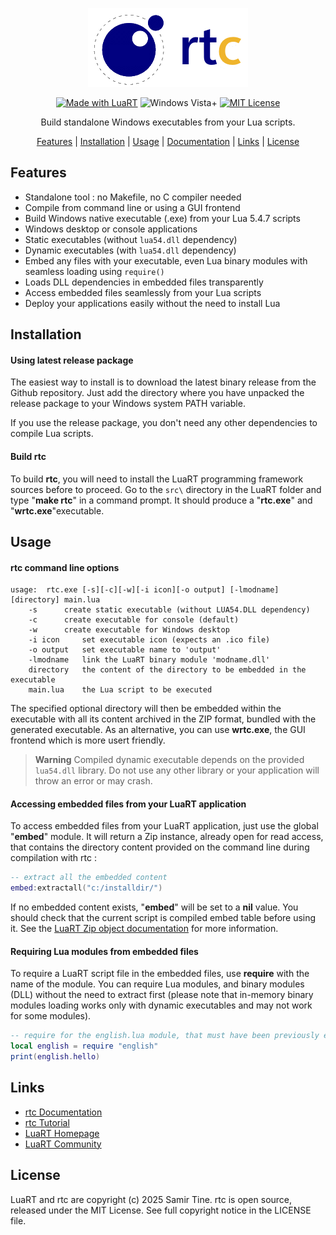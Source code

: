 <div align="center">

![rtc][title] 

[![Made with LuaRT](https://badgen.net/badge/Made%20with/LuaRT/yellow)](https://www.luart.org/)
![Windows Vista+](https://badgen.net/badge/Windows/Vista%20and%20later/blue?icon=windows)
[![MIT License](https://badgen.net/badge/License/MIT/green)](#)

Build standalone Windows executables from your Lua scripts.

[Features](#features) |
[Installation](#installation) |
[Usage](#usage) |
[Documentation](https://www.luart.org/doc/toolchain/rtc.html) |
[Links](#links) |
[License](#license)
</div>

## Features

- Standalone tool : no Makefile, no C compiler needed
- Compile from command line or using a GUI frontend
- Build Windows native executable (.exe) from your Lua 5.4.7 scripts
- Windows desktop or console applications
- Static executables (without `lua54.dll` dependency)
- Dynamic executables (with `lua54.dll` dependency)
- Embed any files with your executable, even Lua binary modules with seamless loading using `require()`
- Loads DLL dependencies in embedded files transparently
- Access embedded files seamlessly from your Lua scripts
- Deploy your applications easily without the need to install Lua

## Installation

#### Using latest release package

The easiest way to install is to download the latest binary release from the Github repository.
Just add the directory where you have unpacked the release package to your Windows system PATH variable.

If you use the release package, you don't need any other dependencies to compile Lua scripts.

#### Build rtc
  
To build **rtc**, you will need to install the LuaRT programming framework sources before to proceed.
Go to the ```src\``` directory in the LuaRT folder and type "**make rtc**" in a command prompt.
It should produce a "**rtc.exe**" and "**wrtc.exe**"executable. 

## Usage

#### rtc command line options
  
```
usage:	rtc.exe [-s][-c][-w][-i icon][-o output] [-lmodname] [directory] main.lua
	-s		create static executable (without LUA54.DLL dependency)
	-c		create executable for console (default)
	-w		create executable for Windows desktop
	-i icon		set executable icon (expects an .ico file)
	-o output	set executable name to 'output'
	-lmodname	link the LuaRT binary module 'modname.dll'
	directory	the content of the directory to be embedded in the executable
	main.lua   	the Lua script to be executed
```
  
The specified optional directory will then be embedded within the executable with all its content archived in the ZIP format, bundled with the generated executable.
As an alternative, you can use **wrtc.exe**, the GUI frontend which is more usert friendly.

> **Warning**
> Compiled dynamic executable depends on the provided `lua54.dll` library. Do not use any other library or your application will throw an error or may crash.

#### Accessing embedded files from your LuaRT application
  
To access embedded files from your LuaRT application, just use the global "**embed**" module. It will return a Zip instance, already open for read access, that contains the directory content provided on the command line during compilation with rtc :

```lua
-- extract all the embedded content
embed:extractall("c:/installdir/")
```

If no embedded content exists, "**embed**" will be set to a **nil** value. You should check that the current script is compiled embed table before using it.
See the [LuaRT Zip object documentation](https://www.luart.org/doc/compression/Zip.html) for more information.
  
#### Requiring Lua modules from embedded files

To require a LuaRT script file in the embedded files, use **require** with the name of the module. You can require Lua modules, and binary modules (DLL) without the need to extract first (please note that in-memory binary modules loading works only with dynamic executables and may not work for some modules).

```lua
-- require for the english.lua module, that must have been previously embedded with rtc 
local english = require "english"
print(english.hello)
```
  
## Links
  
- [rtc Documentation](https://www.luart.org/doc/toolchain/rtc.html)
- [rtc Tutorial](https://www.luart.org/doc/tutorial/rtc.html)
- [LuaRT Homepage](https://www.luart.org/)
- [LuaRT Community](https://community.luart.org/)

## License
  
LuaRT and rtc are copyright (c) 2025 Samir Tine.
rtc is open source, released under the MIT License.
See full copyright notice in the LICENSE file.

[title]: rtc.png
